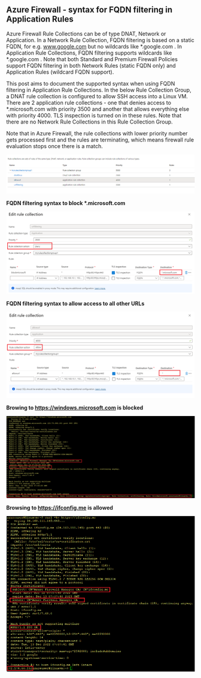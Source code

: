 ## Azure Firewall - syntax for FQDN filtering in Application Rules

Azure Firewall Rule Collections can be of type DNAT, Network or Application. In a Network Rule Collection, FQDN filtering is based on a static FQDN, for e.g. www.google.com but no wildcards like \*.google.com . In Application Rule Collections, FQDN filtering supports wildcards like \*.google.com . Note that both Standard and Premium Firewall Policies support FQDN filtering in both Network Rules (static FQDN only) and Application Rules (wildcard FQDN support).

This post aims to document the supported syntax when using FQDN filtering in Application Rule Collections. In the below Rule Collection Group, a DNAT rule collection is configured to allow SSH access into a Linux VM. There are 2 application rule collections - one that denies access to \*.microsoft.com with priority 3500 and another that allows everything else with priority 4000. TLS inspection is turned on in these rules. Note that there are no Network Rule Collections in this Rule Collection Group. 

Note that in Azure Firewall, the rule collections with lower priority number gets processed first and the rules are terminating, which means firewall rule evaluation stops once there is a match.

![ruleset.png](https://github.com/chianw/chianw/blob/main/ruleset.png)



**FQDN filtering syntax to block \*.microsoft.com**


![denyapplicationrule.png](https://github.com/chianw/chianw/blob/main/denyapplicationrule.png)


**FQDN filtering syntax to allow access to all other URLs**

![allowapplicationrule.png](https://github.com/chianw/chianw/blob/main/allowapplicationrule.png)


**Browing to https://windows.microsoft.com is blocked**

![blockresult.png](https://github.com/chianw/chianw/blob/main/blockresult.png)

**Browsing to https://ifconfig.me is allowed**

![allowresult.png](https://github.com/chianw/chianw/blob/main/allowresult.png)

